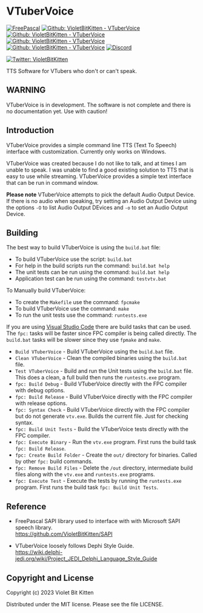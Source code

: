 # VTuberVoice

[![FreePascal](https://img.shields.io/badge/FreePascal-3.2.2-blue?logo=lazarus)](https://www.freepascal.org/)
[![Github: VioletBitKitten - VTuberVoice](https://img.shields.io/github/license/VioletBitKitten/VTuberVoice)](https://github.com/VioletBitKitten/VTuberVoice/blob/main/LICENSE)
[![Github: VioletBitKitten - VTuberVoice](https://img.shields.io/github/last-commit/VioletBitKitten/VTuberVoice/main)](https://github.com/VioletBitKitten/VTuberVoice/commits/main)
[![Github: VioletBitKitten - VTuberVoice](https://img.shields.io/github/issues/VioletBitKitten/VTuberVoice)](https://github.com/VioletBitKitten/VTuberVoice/issues)
[![Github: VioletBitKitten - VTuberVoice](https://img.shields.io/github/stars/VioletBitKitten/VTuberVoice)](https://github.com/VioletBitKitten/VTuberVoice)
[![Discord](https://img.shields.io/discord/1144984263347929098?label=Discord)](https://discord.gg/4ZQuQFEYht)

[![Twitter: VioletBitKitten](https://img.shields.io/twitter/follow/violetbitkitten?style=social)](https://twitter.com/violetbitkitten)

TTS Software for VTubers who don't or can't speak.

## WARNING

VTuberVoice is in development. The software is not complete and there is no documentation yet. Use with caution!

## Introduction

VTuberVoice provides a simple command line TTS (Text To Speech) interface with customization. Currently only works on Windows.

VTuberVoice was created because I do not like to talk, and at times I am unable to speak. I was unable to find a good existing solution to TTS that is easy to use while streaming. VTuberVoice provides a simple text interface that can be run in command window.

**Please note** VTuberVoice attempts to pick the default Audio Output Device. If there is no audio when speaking, try setting an Audio Output Device using the options `-O` to list Audio Output DEvices and `-o` to set an Audio Output Device.

## Building

The best way to build VTuberVoice is using the `build.bat` file:

* To build VTuberVoice use the script: `build.bat`
* For help in the build scripts run the command: `build.bat help`
* The unit tests can be run using the command: `build.bat help`
* Application test can be run using the command: `testvtv.bat`

To Manually build VTuberVoice:

* To create the `Makefile` use the command: `fpcmake`
* To build VTuberVoice use the command: `make`
* To run the unit tests use the command: `runtests.exe`

If you are using [Visual Studio Code](https://code.visualstudio.com/) there are build tasks that can be used. The `fpc:` tasks will be faster since FPC compiler is being called directly. The `build.bat` tasks will be slower since they use `fpmake` and `make`.

* `Build VTuberVoice` - Build VTuberVoice using the `build.bat` file.
* `Clean VTuberVoice` - Clean the compiled binaries using the `build.bat` file.
* `Test VTuberVoice` - Build and run the Unit tests using the `build.bat` file.
  This does a clean, a full build then runs the `runtests.exe` program.
* `fpc: Build Debug` - Build VTuberVoice directly with the FPC compiler with debug options.
* `fpc: Build Release` - Build VTuberVoice directly with the FPC compiler with release options.
* `fpc: Syntax Check` - Build VTuberVoice directly with the FPC compiler but do not generate `vtv.exe`.
 Builds the current file. Just for checking syntax.
* `fpc: Build Unit Tests` - Build the VTuberVoice tests directly with the FPC compiler.
* `fpc: Execute Binary` - Run the `vtv.exe` program.
  First runs the build task `fpc: Build Release`.
* `fpc: Create Build Folder` - Create the `out/` directory for binaries.
  Called by other `fpc:` build commands.
* `fpc: Remove Build Files` - Delete the `/out` directory, intermediate build files along with the `vtv.exe` and `runtests.exe` programs.
* `fpc: Execute Test` - Execute the tests by running the `runtests.exe` program.
  First runs the build task `fpc: Build Unit Tests`.

## Reference

* FreePascal SAPI library used to interface with with Microsoft SAPI speech library. \
  <https://github.com/VioletBitKitten/SAPI>

* VTuberVoice loosely follows Dephi Style Guide. \
  <https://wiki.delphi-jedi.org/wiki/Project_JEDI_Delphi_Language_Style_Guide>

## Copyright and License

Copyright (c) 2023 Violet Bit Kitten

Distributed under the MIT license. Please see the file LICENSE.
